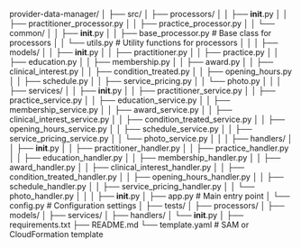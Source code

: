 provider-data-manager/
│
├── src/
│   ├── processors/
│   │   ├── __init__.py
│   │   ├── practitioner_processor.py
│   │   ├── practice_processor.py
│   │   └── common/
│   │       ├── __init__.py
│   │       ├── base_processor.py  # Base class for processors
│   │       └── utils.py           # Utility functions for processors
│   │
│   ├── models/
│   │   ├── __init__.py
│   │   ├── practitioner.py
│   │   ├── practice.py
│   │   ├── education.py
│   │   ├── membership.py
│   │   ├── award.py
│   │   ├── clinical_interest.py
│   │   ├── condition_treated.py
│   │   ├── opening_hours.py
│   │   ├── schedule.py
│   │   ├── service_pricing.py
│   │   └── photo.py
│   │
│   ├── services/
│   │   ├── __init__.py
│   │   ├── practitioner_service.py
│   │   ├── practice_service.py
│   │   ├── education_service.py
│   │   ├── membership_service.py
│   │   ├── award_service.py
│   │   ├── clinical_interest_service.py
│   │   ├── condition_treated_service.py
│   │   ├── opening_hours_service.py
│   │   ├── schedule_service.py
│   │   ├── service_pricing_service.py
│   │   └── photo_service.py
│   │
│   ├── handlers/
│   │   ├── __init__.py
│   │   ├── practitioner_handler.py
│   │   ├── practice_handler.py
│   │   ├── education_handler.py
│   │   ├── membership_handler.py
│   │   ├── award_handler.py
│   │   ├── clinical_interest_handler.py
│   │   ├── condition_treated_handler.py
│   │   ├── opening_hours_handler.py
│   │   ├── schedule_handler.py
│   │   ├── service_pricing_handler.py
│   │   └── photo_handler.py
│   │
│   ├── __init__.py
│   ├── app.py                       # Main entry point
│   └── config.py                    # Configuration settings
│
├── tests/
│   ├── processors/
│   ├── models/
│   ├── services/
│   ├── handlers/
│   └── __init__.py
│
├── requirements.txt
├── README.md
└── template.yaml                    # SAM or CloudFormation template
